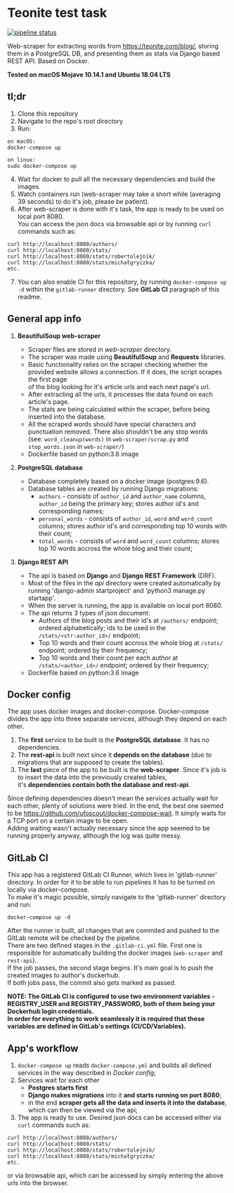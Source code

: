 # Teonite test task
[![pipeline status](https://gitlab.com/mateuszgrzybek/teonite-test-task/badges/master/pipeline.svg)](https://gitlab.com/mateuszgrzybek/teonite-test-task/commits/master)

Web-scraper for extracting words from https://teonite.com/blog/, storing them in a PostgreSQL DB, and presenting them as stats via Django based REST API. Based on Docker.  

**Tested on macOS Mojave 10.14.1 and Ubuntu 18.04 LTS**  

## tl;dr

1. Clone this repository
2. Navigate to the repo's root directory
3. Run:
```
on macOS:
docker-compose up

on linux:
sudo docker-compose up
```
4. Wait for docker to pull all the necessary dependencies and build the images.
5. Watch containers run (web-scraper may take a short while (averaging 39 seconds) to do it's job, please be patient).
6. After web-scraper is done with it's task, the app is ready to be used on local port 8080.  
You can access the json docs via browsable api or by running `curl` commands such as:

```
curl http://localhost:8080/authors/
curl http://localhost:8080/stats/
curl http://localhost:8080/stats/robertolejnik/
curl http://localhost:8080/stats/michałgryczka/
etc.
```
7. You can also enable CI for this repository, by running `docker-compose up -d` within the `gitlab-runner` directory.
See **GitLab CI** paragraph of this readme.

## General app info

1. **BeautifulSoup web-scraper**
   * Scraper files are stored in *web-scraper* directory.  
   * The scraper was made using **BeautifulSoup** and **Requests** libraries.  
   * Basic functionality relies on the scraper checking whether the provided website allows a connection. If it does, the script scrapes the first page  
   of the blog looking for it's article urls and each next page's url.  
   * After extracting all the urls, it processes the data found on each article's page.  
   * The stats are being calculated within the scraper, before being inserted into the database.  
   * All the scraped words should have special characters and punctuation removed. There also shouldn't be any stop words  
   (see: `word_cleanup(words)` in `web-scraper/scrap.py` and `stop_words.json` in `web-scraper/`)  
   * Dockerfile based on python:3.6 image

2. **PostgreSQL database**
   * Database completely based on a docker image (postgres:9.6).
   * Database tables are created by running Django migrations:
     * `authors` - consists of `author_id` and `author_name` columns, `author_id` being the primary key; stores author id's and corresponding names;
     * `personal_words` - consists of `author_id`, `word` and `word_count` columns; stores author id's and corresponding top 10 words with their count;
     * `total_words` - consists of `word` and `word_count` columns; stores top 10 words accross the whole blog and their count;

3. **Django REST API**
   * The api is based on **Django** and **Django REST Framework** (DRF).
   * Most of the files in the *api* directory were created automatically by running 'django-admin startproject' and 'python3 manage.py startapp'.
   * When the server is running, the app is available on local port 8080.
   * The api returns 3 types of json document:
     * Authors of the blog posts and their id's at `/authors/` endpoint; ordered alphabetically; ids to be used in the `/stats/<str:author_id>/` endpoint;
     * Top 10 words and their count accross the whole blog at `/stats/` endpoint; ordered by their frequency;
     * Top 10 words and their count per each author at `/stats/<author_id>/` endpoint; ordered by their frequency;
   * Dockerfile based on python:3.6 image

## Docker config

The app uses docker images and docker-compose. Docker-compose divides the app into three separate services, although they depend on each other.  
1. The **first** service to be built is the **PostgreSQL database**. It has no dependencies.  
2. The **rest-api** is built next since it **depends on the database** (due to migrations that are supposed to create the tables).  
3. The **last** piece of the app to be built is the **web-scraper**. Since it's job is to insert the data into the previously created tables,  
it's **dependencies contain both the database and rest-api**.

Since defining dependencies doesn't mean the services actually wait for each other, plenty of solutions were tried. In the end, the best one seemed to be
https://github.com/ufoscout/docker-compose-wait. It simply waits for a TCP port on a certain image to be open.  
Adding waiting wasn't actually necessary since the app seemed to be running properly anyway, although the log was quite messy.

## GitLab CI

This app has a registered GitLab CI Runner, which lives in 'gitlab-runner' directory. In order for it to be able to run pipelines it has to be turned on locally via docker-compose.  
To make it's magic possible, simply navigate to the 'gitlab-runner' directory and run:
```
docker-compose up -d
```
After the runner is built, all changes that are commited and pushed to the GitLab remote will be checked by the pipeline.  
There are two defined stages in the `.gitlab-ci.yml` file. First one is responsible for automatically building the docker images (`web-scraper` and `rest-api`).  
If the job passes, the second stage begins. It's main goal is to push the created images to author's dockerhub.  
If both jobs pass, the commit also gets marked as passed.  

**NOTE: The GitLab CI is configured to use two environment variables - REGISTRY_USER and REGISTRY_PASSWORD, both of them being your Dockerhub login credentials.**  
**In order for everything to work seamlessly it is required that these variables are defined in GitLab's settings (CI/CD/Variables).**  

## App's workflow

1. `docker-compose up` reads `docker-compose.yml` and builds all defined services in the way described in *Docker config*;
2. Services wait for each other
   * **Postgres starts first**
   * **Django makes migrations** into it **and starts running on port 8080**;  
   * in the end **scraper gets all the data and inserts it into the database**, which can then be viewed via the api;
3. The app is ready to use. Desired json docs can be accessed either via `curl` commands such as:
```
curl http://localhost:8080/authors/
curl http://localhost:8080/stats/
curl http://localhost:8080/stats/robertolejnik/
curl http://localhost:8080/stats/michałgryczka/
etc.
```
or via browsable api, which can be accessed by simply entering the above urls into the browser.
